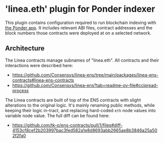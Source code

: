 # 'linea.eth' plugin for Ponder indexer

This plugin contains configuration required to run blockchain indexing with [the Ponder app](https://ponder.sh/). It includes relevant ABI files, contract addresses and the block numbers those contracts were deployed at on a selected network.

## Architecture

The Linea contracts manage subnames of "linea.eth". All contracts and their interactions were described here:
- https://github.com/Consensys/linea-ens/tree/main/packages/linea-ens-contracts#linea-ens-contracts
- https://github.com/Consensys/linea-ens?tab=readme-ov-file#ccipread-process

The Linea contracts are built of top of the ENS contracts with slight alterations to the original logic. It's mainly renaming public methods, while keeping their logic in-tract, and replacing hard-coded `eth` node values into variable node value. The full diff can be found here:
- https://github.com/tk-o/ens-contracts/pull/1/files#diff-4153cf8cef2b203997bac3fed582a1e8d8693abb2665ae8b3846a25a502f2fa0

